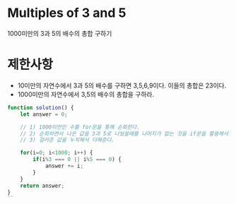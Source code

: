 # Multiples of 3 and 5
1000미만의 3과 5의 배수의 총합 구하기

# 제한사항
- 10미만의 자연수에서 3과 5의 배수를 구하면 3,5,6,9이다. 이들의 총합은 23이다.
- 1000미만의 자연수에서 3,5의 배수의 총합을 구하라.



```javascript
function solution() {
    let answer = 0;

    // 1) 1000미만인 수를 for문을 통해 순회한다.
    // 2) 순회하면서 나온 값을 3과 5로 나눴을때를 나머지가 없는 것을 if문을 활용해서 걸러준다.(--> 나머지가 없는것이 그 수의 배수)
    // 3) 걸러준 값을 누적해서 더해준다. 

    for(i=0; i<1000; i++) {
        if(i%3 === 0 || i%5 === 0) {
            answer += i;
        }
    }           
    return answer;
}
``

